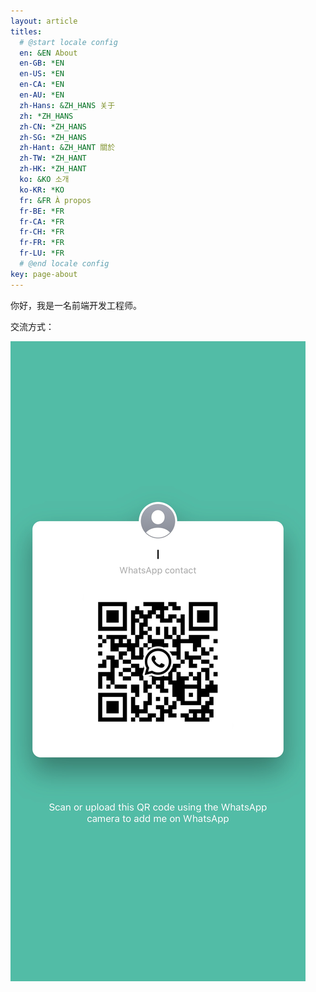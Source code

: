 ```yaml
---
layout: article
titles:
  # @start locale config
  en: &EN About
  en-GB: *EN
  en-US: *EN
  en-CA: *EN
  en-AU: *EN
  zh-Hans: &ZH_HANS 关于
  zh: *ZH_HANS
  zh-CN: *ZH_HANS
  zh-SG: *ZH_HANS
  zh-Hant: &ZH_HANT 關於
  zh-TW: *ZH_HANT
  zh-HK: *ZH_HANT
  ko: &KO 소개
  ko-KR: *KO
  fr: &FR À propos
  fr-BE: *FR
  fr-CA: *FR
  fr-CH: *FR
  fr-FR: *FR
  fr-LU: *FR
  # @end locale config
key: page-about
---
```


你好，我是一名前端开发工程师。

 交流方式：

<div class="grid-container">
  <div class="grid grid--p-3">
    <div class="cell cell--12">
      <div>
        <img class="image image--lg" src="https://raw.githubusercontent.com/protogenesis/blogs/gh-pages/assets/images/whatsapp.jfif"/>
      </div>
    </div>
  </div>
</div>
